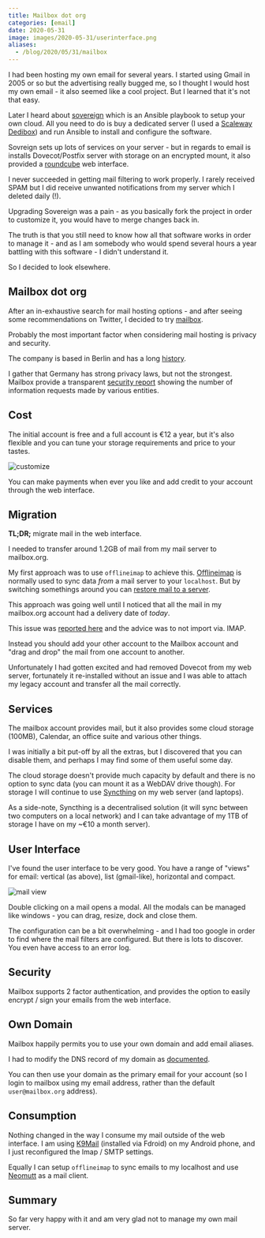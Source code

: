```yaml
--- 
title: Mailbox dot org
categories: [email]
date: 2020-05-31
image: images/2020-05-31/userinterface.png
aliases:
  - /blog/2020/05/31/mailbox
---
```


I had been hosting my own email for several years. I started using Gmail in
2005 or so but the advertising really bugged me, so I thought I would host my own
email - it also seemed like a cool project. But I learned that it's not that
easy.

Later I heard about [sovereign](https://github.com/sovereign/sovereign) which
is an Ansible playbook to setup your own cloud. All you need to do is buy a
dedicated server (I used a [Scaleway
Dedibox](https://www.scaleway.com/en/dedibox/start/start-2-s-sata)) and run
Ansible to install and configure the software.

Sovreign sets up lots of services on your server - but in regards to email is
installs Dovecot/Postfix server with storage on an encrypted mount, it also
provided a [roundcube](https://roundcube.net/) web interface.

I never succeeded in getting mail filtering to work properly. I rarely
received SPAM but I did receive unwanted notifications from my server which I
deleted daily (!).

Upgrading Sovereign was a pain - as you basically fork the project in order to
customize it, you would have to merge changes back in.

The truth is that you still need to know how all that software works in order
to manage it - and as I am somebody who would spend several hours a year
battling with this software - I didn't understand it.

So I decided to look elsewhere.

Mailbox dot org
---------------

After an in-exhaustive search for mail hosting options - and after seeing some
recommendations on Twitter, I decided to try
[mailbox](https://mailbox.org/en/).

Probably the most important factor when considering mail hosting is privacy
and security. 

The company is based in Berlin and has a long
[history](https://mailbox.org/en/company).

I gather that Germany has strong privacy laws, but not the strongest.  Mailbox
provide a transparent [security
report](https://mailbox.org/en/company#transparency-report) showing the number
of information requests made by various entities.

Cost
----

The initial account is free and a full account is €12 a year, but it's also
flexible and you can tune your storage requirements and price to your tastes.

![customize](/images/2020-05-31/mailbox-cost.png)

You can make payments when ever you like and add credit to your account
through the web interface.

Migration
---------

**TL;DR;** migrate mail in the web interface.

I needed to transfer around 1.2GB of mail from my mail server to mailbox.org.

My first approach was to use `offlineimap` to achieve this.
[Offlineimap](https://www.offlineimap.org/) is normally used to sync data
_from_ a mail server to your `localhost`. But by switching somethings around
you can [restore mail to a
server](http://www.offlineimap.org/doc/backups-restore.html).

This approach was going well until I noticed that all the mail in my
mailbox.org account had a delivery date of _today_.

This issue was [reported
here](https://userforum-en.mailbox.org/topic/wrong-date-of-reception-of-mails-after-imap-migration)
and the advice was to not import via. IMAP.

Instead you should add your other account to the Mailbox account and "drag and
drop" the mail from one account to another.

Unfortunately I had gotten excited and had removed Dovecot from my web server,
fortunately it re-installed without an issue and I was able to attach my
legacy account and transfer all the mail correctly.

Services
--------

The mailbox account provides mail, but it also provides some cloud storage
(100MB), Calendar, an office suite and various other things.

I was initially a bit put-off by all the extras, but I discovered that you can
disable them, and perhaps I may find some of them useful some day.

The cloud storage doesn't provide much capacity by default and there is no
option to sync data (you can mount it as a WebDAV drive though). For storage I
will continue to use [Syncthing](https://syncthing.net/) on my web server (and
laptops).

As a side-note, Syncthing is a decentralised solution (it will sync between
two computers on a local network) and I can take advantage of my 1TB of
storage I have on my ~€10 a month server).

User Interface
--------------

I've found the user interface to be very good. You have a range of "views" for
email: vertical (as above), list (gmail-like), horizontal and compact.

![mail view](/images/2020-05-31/userinterface.png)

Double clicking on a mail opens a modal. All the modals can be managed like
windows - you can drag, resize, dock and close them.

The configuration can be a bit overwhelming - and I had too google in order to
find where the mail filters are configured. But there is lots to discover. You
even have access to an error log.

Security
--------

Mailbox supports 2 factor authentication, and provides the option to easily
encrypt / sign your emails from the web interface.

Own Domain
----------

Mailbox happily permits you to use your own domain and add email aliases.

I had to modify the DNS record of my domain as
[documented](https://kb.mailbox.org/display/MBOKBEN/Using+e-mail+addresses+of+your+domain).

You can then use your domain as the primary email for your account (so I login
to mailbox using my email address, rather than the default `user@mailbox.org`
address).

Consumption
-----------

Nothing changed in the way I consume my mail outside of the web interface. I
am using [K9Mail](https://f-droid.org/en/packages/com.fsck.k9/) (installed via
Fdroid) on my Android phone, and I just reconfigured the Imap / SMTP settings.

Equally I can setup `offlineimap` to sync emails to my localhost and use
[Neomutt](https://neomutt.org/) as a mail client.

Summary
-------

So far very happy with it and am very glad not to manage my own mail
server.
